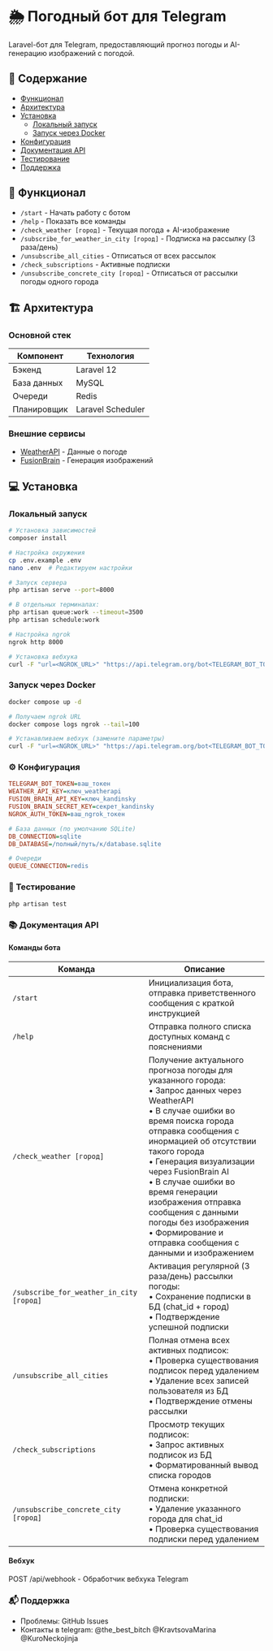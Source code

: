 # 🌦️ Погодный бот для Telegram

Laravel-бот для Telegram, предоставляющий прогноз погоды и AI-генерацию изображений с погодой.

## 📌 Содержание
- [Функционал](#-функционал)
- [Архитектура](#-архитектура)  
- [Установка](#-установка)
  - [Локальный запуск](#локальный-запуск)
  - [Запуск через Docker](#запуск-через-docker)
- [Конфигурация](#-конфигурация)
- [Документация API](#-документация-api)
- [Тестирование](#-тестирование)
- [Поддержка](#-поддержка)

## 🌟 Функционал
- `/start` - Начать работу с ботом
- `/help` - Показать все команды
- `/check_weather [город]` - Текущая погода + AI-изображение
- `/subscribe_for_weather_in_city [город]` - Подписка на рассылку (3 раза/день)
- `/unsubscribe_all_cities` - Отписаться от всех рассылок
- `/check_subscriptions` - Активные подписки
- `/unsubscribe_concrete_city [город]` - Отписаться от рассылки погоды одного города

## 🏗 Архитектура
### Основной стек
| Компонент       | Технология |
|----------------|------------|
| Бэкенд         | Laravel 12 |
| База данных    | MySQL |
| Очереди        | Redis      |
| Планировщик    | Laravel Scheduler |

### Внешние сервисы
- [WeatherAPI](https://www.weatherapi.com/) - Данные о погоде
- [FusionBrain](https://fusionbrain.ai/) - Генерация изображений

## 💻 Установка

### Локальный запуск
```bash
# Установка зависимостей
composer install

# Настройка окружения
cp .env.example .env
nano .env  # Редактируем настройки

# Запуск сервера
php artisan serve --port=8000

# В отдельных терминалах:
php artisan queue:work --timeout=3500
php artisan schedule:work

# Настройка ngrok
ngrok http 8000

# Установка вебхука
curl -F "url=<NGROK_URL>" "https://api.telegram.org/bot<TELEGRAM_BOT_TOKEN>/setWebhook"
```

### Запуск через Docker
```bash
docker compose up -d

# Получаем ngrok URL
docker compose logs ngrok --tail=100

# Устанавливаем вебхук (замените параметры)
curl -F "url=<NGROK_URL>" "https://api.telegram.org/bot<TELEGRAM_BOT_TOKEN>/setWebhook"
```

### ⚙ Конфигурация
```ini
TELEGRAM_BOT_TOKEN=ваш_токен
WEATHER_API_KEY=ключ_weatherapi
FUSION_BRAIN_API_KEY=ключ_kandinsky
FUSION_BRAIN_SECRET_KEY=секрет_kandinsky
NGROK_AUTH_TOKEN=ваш_ngrok_токен

# База данных (по умолчанию SQLite)
DB_CONNECTION=sqlite
DB_DATABASE=/полный/путь/к/database.sqlite

# Очереди
QUEUE_CONNECTION=redis
```

### 🧪 Тестирование
```bash
php artisan test
```

### 📚 Документация API 

#### Команды бота

| Команда                      | Описание |
|------------------------------|----------|
| `/start`                     | Инициализация бота, отправка приветственного сообщения с краткой инструкцией |
| `/help`                      | Отправка полного списка доступных команд с пояснениями |
| `/check_weather [город]`     | Получение актуального прогноза погоды для указанного города:<br>• Запрос данных через WeatherAPI<br>• В случае ошибки во время поиска города отправка сообщения с инормацией об отсутствии такого города<br>• Генерация визуализации через FusionBrain AI<br>• В случае ошибки во время генерации изображения отправка сообщения с данными погоды без изображения<br>• Формирование и отправка сообщения с данными и изображением |
| `/subscribe_for_weather_in_city [город]` | Активация регулярной (3 раза/день) рассылки погоды:<br>• Сохранение подписки в БД (chat_id + город)<br>• Подтверждение успешной подписки |
| `/unsubscribe_all_cities`    | Полная отмена всех активных подписок:<br>• Проверка существования подписок перед удалением<br>• Удаление всех записей пользователя из БД<br>• Подтверждение отмены рассылки |
| `/check_subscriptions`       | Просмотр текущих подписок:<br>• Запрос активных подписок из БД<br>• Форматированный вывод списка городов |
| `/unsubscribe_concrete_city [город]` | Отмена конкретной подписки:<br>• Удаление указанного города для chat_id<br>• Проверка существования подписки перед удалением |

#### Вебхук
POST /api/webhook - Обработчик вебхука Telegram

### 📬 Поддержка
- Проблемы: GitHub Issues
- Контакты в telegram: @the_best_bitch @KravtsovaMarina @KuroNeckojinja



